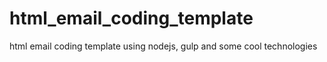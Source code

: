# html_email_coding_template
html email coding template using nodejs, gulp and some cool technologies
